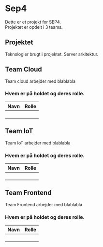 # Sep4

Dette er et projekt for SEP4.  
Projektet er opdelt i 3 teams.

## Projektet

Teknologier brugt i projektet.
Server arkitektur.

## Team Cloud

Team cloud arbejder med blablabla

### Hvem er på holdet og deres rolle.
|Navn|Rolle|
|-------|-------|
|||
|||
|||
|||
## Team IoT

Team IoT arbejder med blablabla

### Hvem er på holdet og deres rolle.
|Navn|Rolle|
|-----|-----|
|||
|||
|||
|||
## Team Frontend

Team Frontend arbejder med blablabla

### Hvem er på holdet og deres rolle.
|Navn|Rolle|
|-----|-----|
|||
|||
|||
|||

